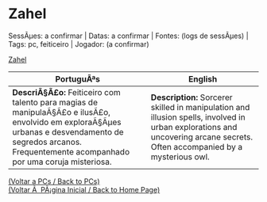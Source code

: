 ﻿
# Zahel

SessÃµes: a confirmar | Datas: a confirmar | Fontes: (logs de sessÃµes) | Tags: pc, feiticeiro | Jogador: (a confirmar)

[Zahel](zahel.png)

| PortuguÃªs | English |
|-----------|---------|
| **DescriÃ§Ã£o:** Feiticeiro com talento para magias de manipulaÃ§Ã£o e ilusÃ£o, envolvido em exploraÃ§Ãµes urbanas e desvendamento de segredos arcanos. Frequentemente acompanhado por uma coruja misteriosa. | **Description:** Sorcerer skilled in manipulation and illusion spells, involved in urban explorations and uncovering arcane secrets. Often accompanied by a mysterious owl. |

[(Voltar a PCs / Back to PCs)](pcs.md)  
[(Voltar Ã  PÃ¡gina Inicial / Back to Home Page)](../../home.md)


























